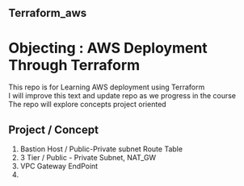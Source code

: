 ## Terraform_aws
# Objecting : AWS Deployment Through Terraform
  This repo is for Learning AWS deployment using Terraform  
  I will improve this text and update repo as we progress in the course  
  The repo will explore concepts project oriented  
## Project / Concept  
1. Bastion Host / Public-Private subnet Route Table
2. 3 Tier / Public - Private Subnet, NAT_GW
3. VPC Gateway EndPoint
4.   
